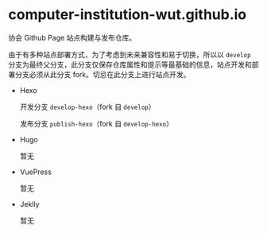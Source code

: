 # computer-institution-wut.github.io

协会 Github Page 站点构建与发布仓库。

由于有多种站点部署方式，为了考虑到未来兼容性和易于切换，所以以 `develop` 分支为最终父分支，此分支仅保存仓库属性和提示等最基础的信息，站点开发和部署分支必须从此分支 fork。切忌在此分支上进行站点开发。

- Hexo

  开发分支 `develop-hexo`（fork 自 `develop`）

  发布分支 `publish-hexo`（fork 自 `develop-hexo`）

- Hugo

  暂无

- VuePress

  暂无

- Jeklly

  暂无
